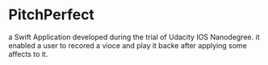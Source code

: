 # PitchPerfect
a Swift Application developed during the trial of Udacity IOS Nanodegree. it enabled a user to recored a vioce and play it backe after applying some affects to it.
